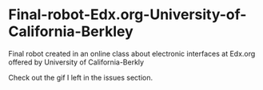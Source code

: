 # Final-robot-Edx.org-University-of-California-Berkley
Final robot created in an online class about electronic interfaces at Edx.org offered by University of California-Berkly

Check out the gif I left in the issues section.
